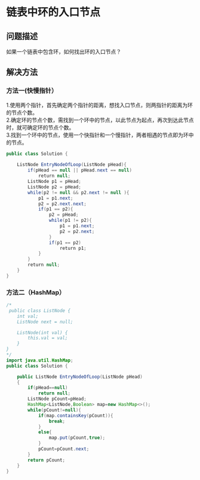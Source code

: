 # 链表中环的入口节点
## 问题描述
如果一个链表中包含环，如何找出环的入口节点？
## 解决方法
### 方法一(快慢指针）
1.使用两个指针，首先确定两个指针的距离，想找入口节点，则两指针的距离为环的节点个数。<br>
2.确定环的节点个数，需找到一个环中的节点，以此节点为起点，再次到达此节点时，就可确定环的节点个数。<br>
3.找到一个环中的节点，使用一个快指针和一个慢指针，两者相遇的节点即为环中的节点。
```java
public class Solution {
 
    ListNode EntryNodeOfLoop(ListNode pHead){
        if(pHead == null || pHead.next == null)
            return null;
        ListNode p1 = pHead;
        ListNode p2 = pHead;
        while(p2 != null && p2.next != null ){
            p1 = p1.next;
            p2 = p2.next.next;
            if(p1 == p2){
                p2 = pHead;
                while(p1 != p2){
                    p1 = p1.next;
                    p2 = p2.next;
                }
                if(p1 == p2)
                    return p1;
            }
        }
        return null;
    }
}
```
### 方法二（HashMap）
```java
/*
 public class ListNode {
    int val;
    ListNode next = null;

    ListNode(int val) {
        this.val = val;
    }
}
*/
import java.util.HashMap;
public class Solution {

    public ListNode EntryNodeOfLoop(ListNode pHead)
    {
        if(pHead==null)
            return null;
        ListNode pCount=pHead;
        HashMap<ListNode,Boolean> map=new HashMap<>();
        while(pCount!=null){
            if(map.containsKey(pCount)){
                break;
            }
            else{
                map.put(pCount,true);
            }
            pCount=pCount.next;
        }
        return pCount;
    }
}
```

